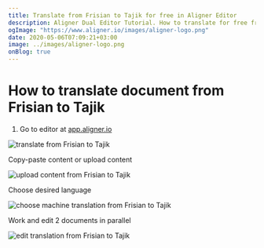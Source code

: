 ```yaml
---
title: Translate from Frisian to Tajik for free in Aligner Editor
description: Aligner Dual Editor Tutorial. How to translate for free from Frisian to Tajik. Aligner is multilingual document management platform. 
ogImage: "https://www.aligner.io/images/aligner-logo.png"
date: 2020-05-06T07:09:21+03:00
image: ../images/aligner-logo.png
onBlog: true
---
```


# How to translate document from Frisian to Tajik

1. Go to editor at [app.aligner.io](https://app.aligner.io "Aligner App web page")

![translate from Frisian to Tajik](../aligner-blank-editor.png "translate from Frisian to Tajik")

Copy-paste content or upload content

![upload content from Frisian to Tajik](../aligner-uploaded-document.png "upload content from Frisian to Tajik")

Choose desired language

![choose machine translation from Frisian to Tajik](../aligner-language-dropdown.png "choose machine translation from Frisian to Tajik")

Work and edit 2 documents in parallel

![edit translation from Frisian to Tajik](../aligner-double-sitded-editor.png "edit translation from Frisian to Tajik")

